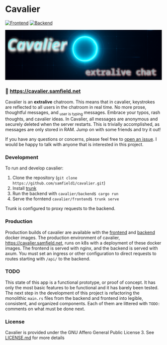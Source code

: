 # Cavalier
[![Frontend](https://github.com/samfield1/cavalier/actions/workflows/frontend-dockerimage.yml/badge.svg)](https://github.com/samfield1/cavalier/actions/workflows/frontend-dockerimage.yml)
[![Backend](https://github.com/samfield1/cavalier/actions/workflows/backend-dockerimage.yml/badge.svg)](https://github.com/samfield1/cavalier/actions/workflows/backend-dockerimage.yml)

[![banner](banner.png)](https://cavalier.samfield.net)

### 💬 https://cavalier.samfield.net

Cavalier is an **extralive** chatroom. This means that in cavalier, keystrokes are reflected to all users in the chatroom in real time. No more prose, thoughtful messages, and <sub>user is typing</sub> messages. Embrace your typos, rash thoughts, and cavalier ideas. In Cavalier, all messages are anonymous and securely deleted when the server restarts. This is trivially accomplished, as messages are only stored in RAM. Jump on with some friends and try it out!

If you have any questions or concerns, please feel free to [open an issue](https://github.com/samfield1/cavalier/issues/new/choose). I would be happy to talk with anyone that is interested in this project.

### Development
To run and develop cavalier:
1. Clone the repository (`git clone https://github.com/samfield1/cavalier.git`)
2. Install [trunk](https://trunkrs.dev/)
3. Run the backend with `cavalier/backend$ cargo run`
4. Serve the forntend `cavalier/frontend$ trunk serve`

Trunk is configured to proxy requests to the backend.

### Production
Production builds of cavalier are available with the [frontend](ghcr.io/samfield1/cavalier-frontend:latest) and [backend](ghcr.io/samfield1/cavalier-backend:latest) docker images. The production environment of cavalier, https://cavalier.samfield.net, runs on k8s with a deployment of these docker images. The frontend is served with nginx, and the backend is served with axum. You must set an ingress or other configuration to direct requests to routes starting with `/api/` to the backend.

### TODO
This state of this app is a functional prototype, or proof of concept. It has only the most basic features to be functional and it has barely been tested. The next step in the development of this project is refactoring the monolithic `main.rs` files from the backend and frontend into legible, consistent, and organized components. Each of them are littered with `TODO: ` comments on what must be done next.

### License
Cavalier is provided under the GNU Affero General Public License 3. See [LICENSE.md](/LICENSE.md) for more details

